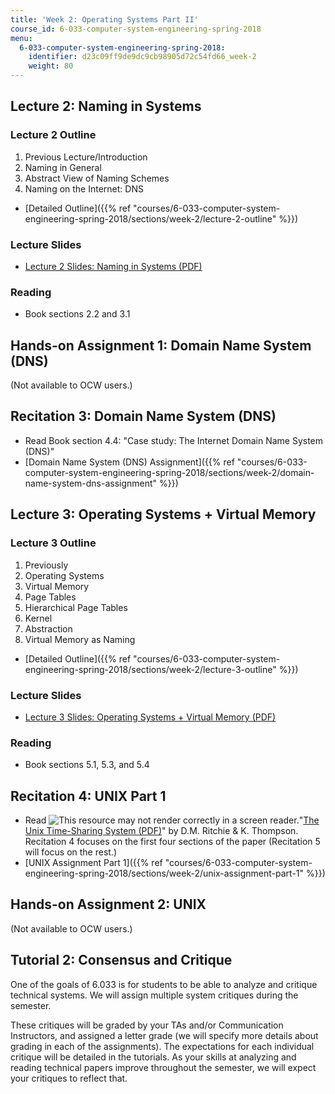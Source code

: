 ```yaml
---
title: 'Week 2: Operating Systems Part II'
course_id: 6-033-computer-system-engineering-spring-2018
menu:
  6-033-computer-system-engineering-spring-2018:
    identifier: d23c09ff9de9dc9cb98905d72c54fd66_week-2
    weight: 80
---
```

Lecture 2: Naming in Systems
----------------------------

### Lecture 2 Outline

1.  Previous Lecture/Introduction
2.  Naming in General
3.  Abstract View of Naming Schemes
4.  Naming on the Internet: DNS

*   [Detailed Outline]({{% ref "courses/6-033-computer-system-engineering-spring-2018/sections/week-2/lecture-2-outline" %}})

### Lecture Slides

*   [Lecture 2 Slides: Naming in Systems (PDF)](https://open-learning-course-data.s3.amazonaws.com/6-033-computer-system-engineering-spring-2018/953fdb7104378ebb0b69e49f591282f9_MIT6_033S18lec2.pdf)

### Reading

*   Book sections 2.2 and 3.1

Hands-on Assignment 1: Domain Name System (DNS)
-----------------------------------------------

(Not available to OCW users.)

Recitation 3: Domain Name System (DNS)
--------------------------------------

*   Read Book section 4.4: "Case study: The Internet Domain Name System (DNS)"
*   [Domain Name System (DNS) Assignment]({{% ref "courses/6-033-computer-system-engineering-spring-2018/sections/week-2/domain-name-system-dns-assignment" %}})

Lecture 3: Operating Systems + Virtual Memory
---------------------------------------------

### Lecture 3 Outline

1.  Previously
2.  Operating Systems
3.  Virtual Memory
4.  Page Tables
5.  Hierarchical Page Tables
6.  Kernel
7.  Abstraction
8.  Virtual Memory as Naming

*   [Detailed Outline]({{% ref "courses/6-033-computer-system-engineering-spring-2018/sections/week-2/lecture-3-outline" %}})

### Lecture Slides

*   [Lecture 3 Slides: Operating Systems + Virtual Memory (PDF)](https://open-learning-course-data.s3.amazonaws.com/6-033-computer-system-engineering-spring-2018/a73b44311a419a65a9d0b8d04c29495f_MIT6_033S18lec3.pdf)

### Reading

*   Book sections 5.1, 5.3, and 5.4

Recitation 4: UNIX Part 1
-------------------------

*   Read ![This resource may not render correctly in a screen reader.](/images/inacessible.gif)"[The Unix Time-Sharing System (PDF)](http://people.eecs.berkeley.edu/~brewer/cs262/unix.pdf)" by D.M. Ritchie & K. Thompson. Recitation 4 focuses on the first four sections of the paper (Recitation 5 will focus on the rest.)
*   [UNIX Assignment Part 1]({{% ref "courses/6-033-computer-system-engineering-spring-2018/sections/week-2/unix-assignment-part-1" %}})

Hands-on Assignment 2: UNIX
---------------------------

(Not available to OCW users.)

Tutorial 2: Consensus and Critique
----------------------------------

One of the goals of 6.033 is for students to be able to analyze and critique technical systems. We will assign multiple system critiques during the semester.

These critiques will be graded by your TAs and/or Communication Instructors, and assigned a letter grade (we will specify more details about grading in each of the assignments). The expectations for each individual critique will be detailed in the tutorials. As your skills at analyzing and reading technical papers improve throughout the semester, we will expect your critiques to reflect that.